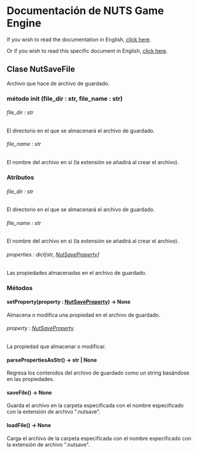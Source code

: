# Documentación de NUTS Game Engine

If you wish to read the documentation in English, [click here](/DOCUMENTATION/INDEX.md).

Or if you wish to read this specific document in English, [click here](/DOCUMENTATION/FILES/NUTSAVEFILE.md).

## Clase NutSaveFile

Archivo que hace de archivo de guardado.

### método init (file_dir : str, file_name : str)

###### file_dir : str

El directorio en el que se almacenará el archivo de guardado.

###### file_name : str

El nombre del archivo en sí (la extensión se añadirá al crear el archivo).

### Atributos

###### file_dir : str

El directorio en el que se almacenará el archivo de guardado.

###### file_name : str

El nombre del archivo en sí (la extensión se añadirá al crear el archivo).

###### properties : dict[str, [NutSaveProperty](/DOCUMENTATION_Ñ/FILES/NUTSAVEPROPERTY.md)]

Las propiedades almacenadas en el archivo de guardado.

### Métodos

#### setProperty(property : [NutSaveProperty](/DOCUMENTATION_Ñ/FILES/NUTSAVEPROPERTY.md)) -> None

Almacena o modifica una propiedad en el archivo de guardado.

###### property : [NutSaveProperty](/DOCUMENTATION_Ñ/FILES/NUTSAVEPROPERTY.md)

La propiedad que almacenar o modificar.

#### parsePropertiesAsStr() -> str | None

Regresa los contenidos del archivo de guardado como un string basándose en las propiedades.

#### saveFile() -> None

Guarda el archivo en la carpeta especificada con el nombre especificado con la extensión de archivo ".nutsave".

#### loadFile() -> None

Carga el archivo de la carpeta especificada con el nombre especificado con la extensión de archivo ".nutsave".
